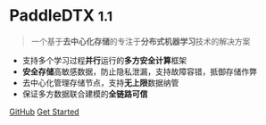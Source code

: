 <!-- ![logo](_static/architecture.png) -->

# PaddleDTX <small>1.1</small>

> 一个基于**去中心化存储**的专注于**分布式机器学习**技术的解决方案

- 支持多个学习过程**并行**运行的**多方安全计算**框架
- **安全存储**高敏感数据，防止隐私泄漏，支持故障容错，抵御存储作弊
- 去中心化管理存储节点，支持**无上限**数据纳管
- 保证多方数据联合建模的**全链路可信**


[GitHub](https://github.com/docsifyjs/docsify/)
[Get Started](#app)

<!-- 背景图片 -->

<!-- ![](_media/bg.png) -->

<!-- 背景色 -->

<!-- ![color](#f0f0f0) -->